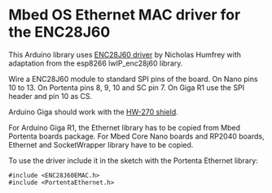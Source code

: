 # Mbed OS Ethernet MAC driver for the ENC28J60 

This Arduino library uses [ENC28J60 driver](https://github.com/njh/EtherSia/tree/main/src) by Nicholas Humfrey with  adaptation from the esp8266 lwIP_enc28j60 library.

Wire a ENC28J60 module to standard SPI pins of the board. On Nano pins 10 to 13. On Portenta pins 8, 9, 10 and SC pin 7. On Giga R1 use the SPI header and pin 10 as CS. 

Arduino Giga should work with the [HW-270 shield](https://github.com/Networking-for-Arduino/EthernetENC/wiki/Shields).

For Arduino Giga R1, the Ethernet library has to be copied from Mbed Portenta boards package. For Mbed Core Nano boards and RP2040 boards, Ethernet and SocketWrapper library have to be copied.

To use the driver include it in the sketch with the Portenta Ethernet library:

```
#include <ENC28J60EMAC.h>
#include <PortentaEthernet.h>
``````
